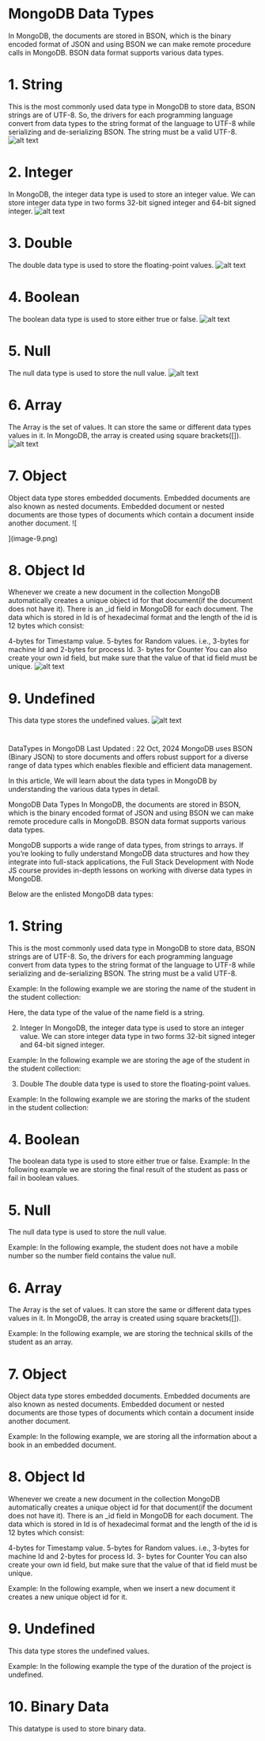 # MongoDB Data Types
In MongoDB, the documents are stored in BSON, which is the binary encoded format of JSON and using BSON we can make remote procedure calls in MongoDB. BSON data format supports various data types.

# 1. String
This is the most commonly used data type in MongoDB to store data, BSON strings are of UTF-8. So, the drivers for each programming language convert from data types to the string format of the language to UTF-8 while serializing and de-serializing BSON. The string must be a valid UTF-8. 
![alt text](image-1.png)

# 2. Integer
In MongoDB, the integer data type is used to store an integer value. We can store integer data type in two forms 32-bit signed integer and 64-bit signed integer.
![alt text](image-2.png)

# 3. Double
The double data type is used to store the floating-point values. 
![alt text](image-3.png)

# 4. Boolean
The boolean data type is used to store either true or false.
![alt text](image-4.png)

# 5. Null
The null data type is used to store the null value.
![alt text](image-5.png)

# 6. Array
The Array is the set of values. It can store the same or different data types values in it. In MongoDB, the array is created using square brackets([]). 
![alt text](image-8.png)

# 7. Object
Object data type stores embedded documents. Embedded documents are also known as nested documents. Embedded document or nested documents are those types of documents which contain a document inside another document.
![
    
](image-9.png)
# 8. Object Id
Whenever we create a new document in the collection MongoDB automatically creates a unique object id for that document(if the document does not have it). There is an _id field in MongoDB for each document. The data which is stored in Id is of hexadecimal format and the length of the id is 12 bytes which consist:

4-bytes for Timestamp value.
5-bytes for Random values. i.e., 3-bytes for machine Id and 2-bytes for process Id.
3- bytes for Counter
You can also create your own id field, but make sure that the value of that id field must be unique.
![alt text](image-6.png)

# 9. Undefined
This data type stores the undefined values.
![alt text](image-7.png)

# 
DataTypes in MongoDB
Last Updated : 22 Oct, 2024
MongoDB uses BSON (Binary JSON) to store documents and offers robust support for a diverse range of data types which enables flexible and efficient data management.

In this article, We will learn about the data types in MongoDB by understanding the various data types in detail.

MongoDB Data Types
In MongoDB, the documents are stored in BSON, which is the binary encoded format of JSON and using BSON we can make remote procedure calls in MongoDB. BSON data format supports various data types.

MongoDB supports a wide range of data types, from strings to arrays. If you’re looking to fully understand MongoDB data structures and how they integrate into full-stack applications, the Full Stack Development with Node JS course provides in-depth lessons on working with diverse data types in MongoDB.

Below are the enlisted MongoDB data types:


# 1. String
This is the most commonly used data type in MongoDB to store data, BSON strings are of UTF-8. So, the drivers for each programming language convert from data types to the string format of the language to UTF-8 while serializing and de-serializing BSON. The string must be a valid UTF-8. 

Example: In the following example we are storing the name of the student in the student collection:



Here, the data type of the value of the name field is a string.

2. Integer
In MongoDB, the integer data type is used to store an integer value. We can store integer data type in two forms 32-bit signed integer and 64-bit signed integer.

Example: In the following example we are storing the age of the student in the student collection:



3. Double
The double data type is used to store the floating-point values. 

Example: In the following example we are storing the marks of the student in the student collection:



# 4. Boolean
The boolean data type is used to store either true or false.
Example: In the following example we are storing the final result of the student as pass or fail in boolean values.


# 5. Null
The null data type is used to store the null value.

Example: In the following example,  the student does not have a mobile number so the number field contains the value null.


# 6. Array
The Array is the set of values. It can store the same or different data types values in it. In MongoDB, the array is created using square brackets([]). 

Example: In the following example, we are storing the technical skills of the student as an array.



# 7. Object
Object data type stores embedded documents. Embedded documents are also known as nested documents. Embedded document or nested documents are those types of documents which contain a document inside another document.

Example: In the following example, we are storing all the information about a book in an embedded document.


# 8. Object Id
Whenever we create a new document in the collection MongoDB automatically creates a unique object id for that document(if the document does not have it). There is an _id field in MongoDB for each document. The data which is stored in Id is of hexadecimal format and the length of the id is 12 bytes which consist:

4-bytes for Timestamp value.
5-bytes for Random values. i.e., 3-bytes for machine Id and 2-bytes for process Id.
3- bytes for Counter
You can also create your own id field, but make sure that the value of that id field must be unique.

Example: In the following example, when we insert a new document it creates a new unique object id for it.


# 9. Undefined
This data type stores the undefined values.

Example: In the following example the type of the duration of the project is undefined.


# 10. Binary Data
This datatype is used to store binary data. 